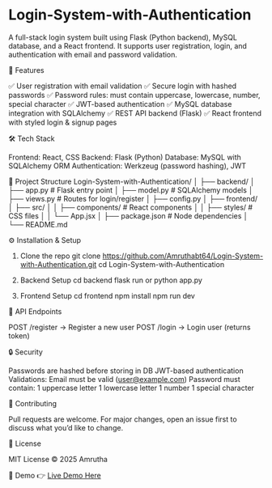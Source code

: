 # Login-System-with-Authentication

A full-stack login system built using Flask (Python backend), MySQL database, and a React frontend.
It supports user registration, login, and authentication with email and password validation.

🚀 Features

✅ User registration with email validation
✅ Secure login with hashed passwords
✅ Password rules: must contain uppercase, lowercase, number, special character
✅ JWT-based authentication
✅ MySQL database integration with SQLAlchemy
✅ REST API backend (Flask)
✅ React frontend with styled login & signup pages


🛠 Tech Stack

Frontend: React, CSS
Backend: Flask (Python)
Database: MySQL with SQLAlchemy ORM
Authentication: Werkzeug (password hashing), JWT


📂 Project Structure
Login-System-with-Authentication/
│
├── backend/
│   ├── app.py            # Flask entry point
│   ├── model.py          # SQLAlchemy models
│   ├── views.py          # Routes for login/register
│   ├── config.py
│
├── frontend/
│   ├── src/
│   │   ├── components/   # React components
│   │   ├── styles/       # CSS files
│   │   └── App.jsx
│   ├── package.json      # Node dependencies
│
└── README.md

⚙️ Installation & Setup
1. Clone the repo
git clone https://github.com/Amruthabt64/Login-System-with-Authentication.git
cd Login-System-with-Authentication

2. Backend Setup
cd backend
flask run or python app.py

3. Frontend Setup
cd frontend
npm install
npm run dev

📝 API Endpoints

POST /register → Register a new user
POST /login → Login user (returns token)

🔒 Security

Passwords are hashed before storing in DB
JWT-based authentication
Validations:
Email must be valid (user@example.com)
Password must contain:
1 uppercase letter
1 lowercase letter
1 number
1 special character

🤝 Contributing

Pull requests are welcome. For major changes, open an issue first to discuss what you’d like to change.

📜 License

MIT License © 2025 Amrutha

🎥 Demo
👉 [Live Demo Here](https://your-app-link.netlify.app)
